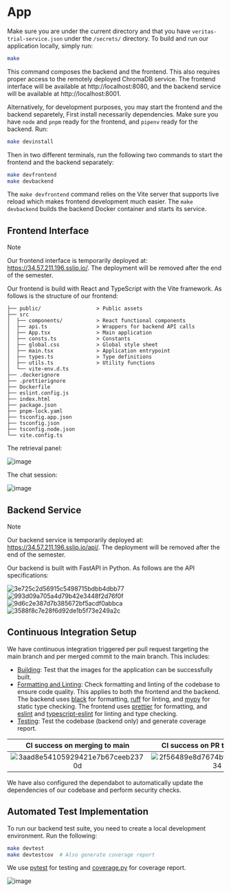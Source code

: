 # App

Make sure you are under the current directory and that you have `veritas-trial-service.json` under the `/secrets/` directory. To build and run our application locally, simply run:

```bash
make
```

This command composes the backend and the frontend. This also requires proper access to the remotely deployed ChromaDB service. The frontend interface will be available at http://localhost:8080, and the backend service will be available at http://localhost:8001.

Alternatively, for development purposes, you may start the frontend and the backend separetely, First install necessarily dependencies. Make sure you have `node` and `pnpm` ready for the frontend, and `pipenv` ready for the backend. Run:

```bash
make devinstall
```

Then in two different terminals, run the following two commands to start the frontend and the backend separately:

```bash
make devfrontend
make devbackend
```

The `make devfrontend` command relies on the Vite server that supports live reload which makes frontend development much easier. The `make devbackend` builds the backend Docker container and starts its service.

## Frontend Interface

> [!NOTE]
> Our frontend interface is temporarily deployed at: https://34.57.211.196.sslip.io/. The deployment will be removed after the end of the semester.

Our frontend is build with React and TypeScript with the Vite framework. As follows is the structure of our frontend:

```
├── public/                  > Public assets
├── src
│  ├── components/           > React functional components
│  ├── api.ts                > Wrappers for backend API calls
│  ├── App.tsx               > Main application
│  ├── consts.ts             > Constants
│  ├── global.css            > Global style sheet
│  ├── main.tsx              > Application entrypoint
│  ├── types.ts              > Type definitions
│  ├── utils.ts              > Utility functions
│  └── vite-env.d.ts
├── .dockerignore
├── .prettierignore
├── Dockerfile
├── eslint.config.js
├── index.html
├── package.json
├── pnpm-lock.yaml
├── tsconfig.app.json
├── tsconfig.json
├── tsconfig.node.json
└── vite.config.ts
```

The retrieval panel:

![image](https://github.com/user-attachments/assets/b1a23299-aedc-40b8-9ea9-056e354afb66)

The chat session:

![image](https://github.com/user-attachments/assets/612b9e76-3d1c-442b-9a9a-e776eae71e58)

## Backend Service

> [!NOTE]
> Our backend service is temporarily deployed at: https://34.57.211.196.sslip.io/api/. The deployment will be removed after the end of the semester.

Our backend is built with FastAPI in Python. As follows are the API specifications:

![3e725c2d56915c5498715bdbb4dbb77](https://github.com/user-attachments/assets/9867b2cf-f0e5-4376-9339-5b247b07a2a6)
![993d09a705a4d79b42e3448f2d76f0f](https://github.com/user-attachments/assets/c5adecf4-2f36-4b4e-84f9-034392b57e19)
![9d6c2e387d7b385672bf5acdf0abbca](https://github.com/user-attachments/assets/600153e6-565a-4693-9a96-ca3279eabcf9)
![3588f8c7e28f6d92de1b5f73e249a2c](https://github.com/user-attachments/assets/f5152b71-9311-42f4-9172-f0157de6cee1)

## Continuous Integration Setup

We have continuous integration triggered per pull request targeting the main branch and per merged commit to the main branch. This includes:

- [Building](https://github.com/VeritasTrial/ac215_VeritasTrial/actions/workflows/build.yaml): Test that the images for the application can be successfully built.
- [Formatting and Linting](https://github.com/VeritasTrial/ac215_VeritasTrial/actions/workflows/lint.yaml): Check formatting and linting of the codebase to ensure code quality. This applies to both the frontend and the backend. The backend uses [black](https://black.readthedocs.io/en/stable/) for formatting, [ruff](https://docs.astral.sh/ruff/) for linting, and [mypy](https://mypy.readthedocs.io/en/stable/) for static type checking. The frontend uses [prettier](https://prettier.io/) for formatting, and [eslint](https://eslint.org/) and [typescript-eslint](https://typescript-eslint.io/) for linting and type checking.
- [Testing](https://github.com/VeritasTrial/ac215_VeritasTrial/actions/workflows/test.yaml): Test the codebase (backend only) and generate coverage report.

| CI success on merging to main | CI success on PR targetting main |
|:-----------------------------:|:--------------------------------:|
| ![3aad8e54105929421e7b67ceeb2370d](https://github.com/user-attachments/assets/48d2b329-d43f-41e5-b99c-b2eac8cab7fe) | ![2f56489e8d7674bf0a61451b42b5c34](https://github.com/user-attachments/assets/7263602c-457a-4bb6-aca4-f5fdf366a669) |

We have also configured the dependabot to automatically update the dependencies of our codebase and perform security checks.

## Automated Test Implementation

To run our backend test suite, you need to create a local development environment. Run the following:

```bash
make devtest
make devtestcov  # Also generate coverage report
```

We use [pytest](https://docs.pytest.org/en/stable/) for testing and [coverage.py](https://coverage.readthedocs.io/en/7.6.7/) for coverage report.

![image](https://github.com/user-attachments/assets/208453ae-2c3e-46c4-b1f2-393f452d10e6)
